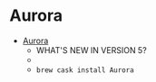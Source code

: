 # Aurora
- [Aurora](https://www.oneperiodic.com/products/aurora/)
  -  WHAT'S NEW IN VERSION 5?
  - 
  - `brew cask install Aurora`
